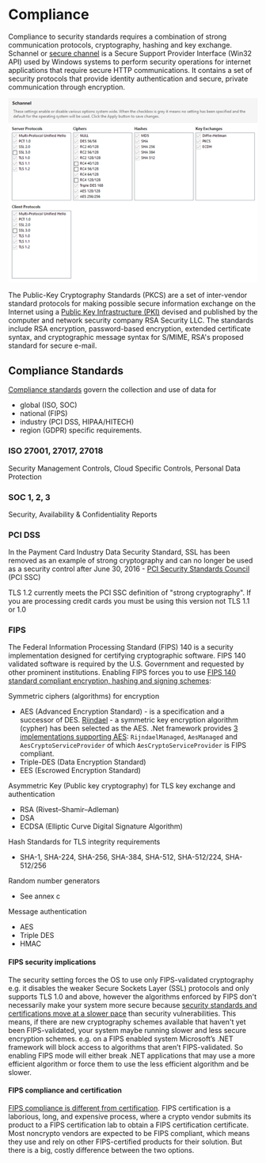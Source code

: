 # Compliance

Compliance to security standards requires a combination of strong communication protocols, cryptography, hashing and key exchange. Schannel or [secure channel](https://docs.microsoft.com/en-us/windows/win32/secauthn/secure-channel) is a Secure Support Provider Interface (Win32 API) used by Windows systems to perform security operations for internet applications that require secure HTTP communications. It contains a set of security protocols that provide identity authentication and secure, private communication through encryption.


![windows-schannel.png](../Images/windows-schannel.png)

The Public-Key Cryptography Standards (PKCS) are a set of inter-vendor standard protocols for making possible secure information exchange on the Internet using a [Public Key 
Infrastructure (PKI)](https://www.thesslstore.com/blog/wide-world-pki/) devised and published by the computer and network security company RSA Security LLC. The standards include RSA encryption, password-based encryption, extended certificate syntax, and cryptographic message syntax for S/MIME, RSA's proposed standard for secure e-mail.

## Compliance Standards

[Compliance standards](https://docs.microsoft.com/en-gb/microsoft-365/compliance/offering-home?view=o365-worldwide) govern the collection and use of data for
* global (ISO, SOC) 
* national (FIPS)
* industry (PCI DSS, HIPAA/HITECH)
* region (GDPR) specific requirements.

### ISO 27001, 27017, 27018

Security Management Controls, Cloud Specific Controls, Personal Data Protection

### SOC 1, 2, 3

Security, Availability & Confidentiality Reports

### PCI DSS

In the Payment Card Industry Data Security Standard, SSL has been removed as an example of strong cryptography and can no longer be used as a security control after June 30, 2016 - [PCI Security Standards Council](https://www.pcisecuritystandards.org/) (PCI SSC)

TLS 1.2 currently meets the PCI SSC definition of "strong cryptography". If you are processing credit cards you must be using this version not TLS 1.1 or 1.0

### FIPS

The Federal Information Processing Standard (FIPS) 140 is a security implementation designed for certifying cryptographic software. FIPS 140 validated software is required by the U.S. Government and requested by other prominent institutions. Enabling FIPS forces you to use [FIPS 140 standard compliant encryption, hashing and signing schemes](https://csrc.nist.gov/csrc/media/publications/fips/140/2/final/documents/fips1402annexa.pdf):

Symmetric ciphers (algorithms) for encryption

* AES (Advanced Encryption Standard) - is a specification and a successor of DES. [Rijndael](http://web.archive.org/web/20070711123800/http://csrc.nist.gov/CryptoToolkit/aes/rijndael/Rijndael-ammended.pdf) - a symmetric key encryption algorithm (cypher) has been selected as the AES. .Net framework provides [3 implementations supporting AES](https://stackoverflow.com/questions/939040/when-will-c-sharp-aes-algorithm-be-fips-compliant#:~:text=RijndaelManaged%20implements%20the%20full%20Rijnadael,size%20other%20than%20128%20bits):  `RijndaelManaged`, `AesManaged` and `AesCryptoServiceProvider` of which `AesCryptoServiceProvider` is FIPS compliant.
* Triple-DES (Data Encryption Standard)
* EES (Escrowed Encryption Standard)

Asymmetric Key (Public key cryptography) for TLS key exchange and authentication

* RSA (Rivest–Shamir–Adleman)
* DSA
* ECDSA (Elliptic Curve Digital Signature Algorithm)

Hash Standards for TLS integrity requirements

* SHA-1, SHA-224, SHA-256, SHA-384, SHA-512, SHA-512/224, SHA-512/256

Random number generators
* See annex c

Message authentication

* AES
* Triple DES
* HMAC

#### FIPS security implications

The security setting forces the OS to use only FIPS-validated cryptography e.g. it disables the weaker Secure Sockets Layer (SSL) protocols and only supports TLS 1.0 and above, however the algorithms enforced by FIPS don't necessarily make your system more secure because [security standards and certifications move at a slower pace](https://security.stackexchange.com/questions/4122/question-of-importance-of-fips-in-security-implementations) than security vulnerabilities. This means, if there are new cryptography schemes available that haven't yet been FIPS-validated, your system maybe running slower and less secure encryption schemes. e.g. on a FIPS enabled system Microsoft’s .NET framework will block access to algorithms that aren’t FIPS-validated. So enabling FIPS mode will either break .NET applications that may use a more efficient algorithm or force them to use the less efficient algorithm and be slower.

#### FIPS compliance and certification

[FIPS compliance is different from certification](https://www.infoworld.com/article/2642540/is-your-web-site-fips-compliant-.html). FIPS certification is a laborious, long, and expensive process, where a crypto vendor submits its product to a FIPS certification lab to obtain a FIPS certification certificate. Most noncrypto vendors are expected to be FIPS compliant, which means they use and rely on other FIPS-certified products for their solution. But there is a big, costly difference between the two options.
